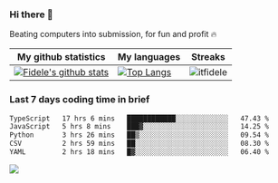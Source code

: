 ### Hi there 👋
<p>Beating computers into submission, for fun and profit 🔥</p>

|My github statistics|My languages|Streaks|
|-|-|-|
|[![Fidele's github stats](https://github-readme-stats.vercel.app/api?username=itfidele&count_private=true&show_icons=true&theme=dark&hide_title=true)](https://github.com/itfidele)|[![Top Langs](https://github-readme-stats.vercel.app/api/top-langs/?username=itfidele&show_icons=true&langs_count=8&theme=dark&layout=compact&hide_title=true)](https://github.com/itfidele)|![itfidele](https://github-readme-streak-stats.herokuapp.com/?user=itfidele&theme=dark)

### Last 7 days coding time in brief
<!--START_SECTION:waka-->

```txt
TypeScript   17 hrs 6 mins   ████████████░░░░░░░░░░░░░   47.43 %
JavaScript   5 hrs 8 mins    ███▓░░░░░░░░░░░░░░░░░░░░░   14.25 %
Python       3 hrs 26 mins   ██▒░░░░░░░░░░░░░░░░░░░░░░   09.54 %
CSV          2 hrs 59 mins   ██░░░░░░░░░░░░░░░░░░░░░░░   08.30 %
YAML         2 hrs 18 mins   █▓░░░░░░░░░░░░░░░░░░░░░░░   06.40 %
```

<!--END_SECTION:waka-->

![](https://komarev.com/ghpvc/?username=itfidele)
